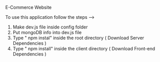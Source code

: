 E-Commerce Website         
             
To use this application follow the steps -->                                                                                                                                       
1. Make dev.js file inside config folder                                                             
2. Put mongoDB info into dev.js file                              
3. Type  " npm instal" inside the root directory  ( Download Server Dependencies ) 
4. Type " npm install" inside the client directory ( Download Front-end Dependencies ) 
                                                                                                          
                                                                                                                                                                                                                                                                                                         
                                                                                                                                                                                                        
                                                                                                                                                                                                                                                                                 
                                                              
                                                                                                                                                                                                                                           
                                                  
                                                   
                 
                                       
             
